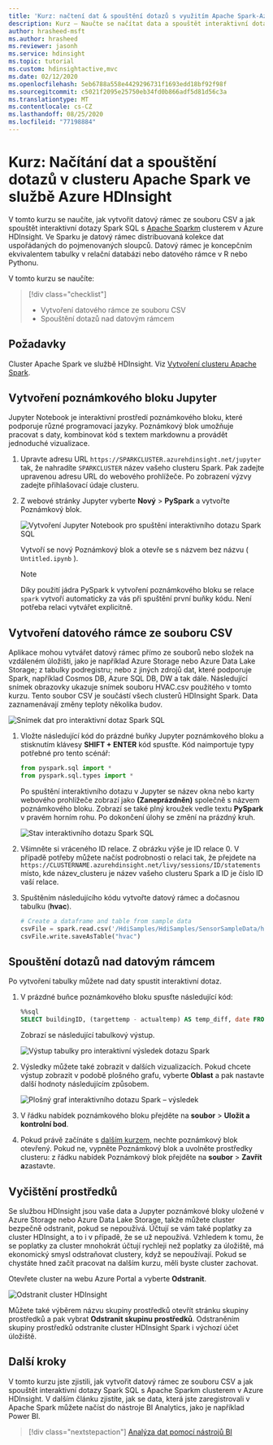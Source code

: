 ```yaml
---
title: 'Kurz: načtení dat & spouštění dotazů s využitím Apache Spark-Azure HDInsight'
description: Kurz – Naučte se načítat data a spouštět interaktivní dotazy na clusterech Spark v Azure HDInsight.
author: hrasheed-msft
ms.author: hrasheed
ms.reviewer: jasonh
ms.service: hdinsight
ms.topic: tutorial
ms.custom: hdinsightactive,mvc
ms.date: 02/12/2020
ms.openlocfilehash: 5eb6788a558e4429296731f1693edd18bf92f98f
ms.sourcegitcommit: c5021f2095e25750eb34fd0b866adf5d81d56c3a
ms.translationtype: MT
ms.contentlocale: cs-CZ
ms.lasthandoff: 08/25/2020
ms.locfileid: "77198884"
---
```

# <a name="tutorial-load-data-and-run-queries-on-an-apache-spark-cluster-in-azure-hdinsight"></a>Kurz: Načítání dat a spouštění dotazů v clusteru Apache Spark ve službě Azure HDInsight

V tomto kurzu se naučíte, jak vytvořit datový rámec ze souboru CSV a jak spouštět interaktivní dotazy Spark SQL s [Apache Sparkm](https://spark.apache.org/) clusterem v Azure HDInsight. Ve Sparku je datový rámec distribuovaná kolekce dat uspořádaných do pojmenovaných sloupců. Datový rámec je koncepčním ekvivalentem tabulky v relační databázi nebo datového rámce v R nebo Pythonu.

V tomto kurzu se naučíte:
> [!div class="checklist"]
> * Vytvoření datového rámce ze souboru CSV
> * Spouštění dotazů nad datovým rámcem

## <a name="prerequisites"></a>Požadavky

Cluster Apache Spark ve službě HDInsight. Viz [Vytvoření clusteru Apache Spark](./apache-spark-jupyter-spark-sql-use-portal.md).

## <a name="create-a-jupyter-notebook"></a>Vytvoření poznámkového bloku Jupyter

Jupyter Notebook je interaktivní prostředí poznámkového bloku, které podporuje různé programovací jazyky. Poznámkový blok umožňuje pracovat s daty, kombinovat kód s textem markdownu a provádět jednoduché vizualizace.

1. Upravte adresu URL `https://SPARKCLUSTER.azurehdinsight.net/jupyter` tak, že nahradíte `SPARKCLUSTER` název vašeho clusteru Spark. Pak zadejte upravenou adresu URL do webového prohlížeče. Po zobrazení výzvy zadejte přihlašovací údaje clusteru.

2. Z webové stránky Jupyter vyberte **Nový**  >  **PySpark** a vytvořte Poznámkový blok.

   ![Vytvoření Jupyter Notebook pro spuštění interaktivního dotazu Spark SQL](./media/apache-spark-load-data-run-query/hdinsight-spark-create-jupyter-interactive-spark-sql-query.png "Vytvoření Jupyter Notebook pro spuštění interaktivního dotazu Spark SQL")

   Vytvoří se nový Poznámkový blok a otevře se s názvem bez názvu ( `Untitled.ipynb` ).

    > [!NOTE]  
    > Díky použití jádra PySpark k vytvoření poznámkového bloku se relace `spark` vytvoří automaticky za vás při spuštění první buňky kódu. Není potřeba relaci vytvářet explicitně.

## <a name="create-a-dataframe-from-a-csv-file"></a>Vytvoření datového rámce ze souboru CSV

Aplikace mohou vytvářet datový rámec přímo ze souborů nebo složek na vzdáleném úložišti, jako je například Azure Storage nebo Azure Data Lake Storage; z tabulky podregistru; nebo z jiných zdrojů dat, které podporuje Spark, například Cosmos DB, Azure SQL DB, DW a tak dále. Následující snímek obrazovky ukazuje snímek souboru HVAC.csv použitého v tomto kurzu. Tento soubor CSV je součástí všech clusterů HDInsight Spark. Data zaznamenávají změny teploty několika budov.

![Snímek dat pro interaktivní dotaz Spark SQL](./media/apache-spark-load-data-run-query/hdinsight-spark-sample-data-interactive-spark-sql-query.png "Snímek dat pro interaktivní dotaz Spark SQL")

1. Vložte následující kód do prázdné buňky Jupyter poznámkového bloku a stisknutím klávesy **SHIFT + ENTER** kód spusťte. Kód naimportuje typy potřebné pro tento scénář:

    ```python
    from pyspark.sql import *
    from pyspark.sql.types import *
    ```

    Po spuštění interaktivního dotazu v Jupyter se název okna nebo karty webového prohlížeče zobrazí jako **(Zaneprázdněn)** společně s názvem poznámkového bloku. Zobrazí se také plný kroužek vedle textu **PySpark** v pravém horním rohu. Po dokončení úlohy se změní na prázdný kruh.

    ![Stav interaktivního dotazu Spark SQL](./media/apache-spark-load-data-run-query/hdinsight-spark-interactive-spark-query-status.png "Stav interaktivního dotazu Spark SQL")

1. Všimněte si vráceného ID relace. Z obrázku výše je ID relace 0. V případě potřeby můžete načíst podrobnosti o relaci tak, že přejdete na `https://CLUSTERNAME.azurehdinsight.net/livy/sessions/ID/statements` místo, kde název_clusteru je název vašeho clusteru Spark a ID je číslo ID vaší relace.

1. Spuštěním následujícího kódu vytvořte datový rámec a dočasnou tabulku (**hvac**).

    ```python
    # Create a dataframe and table from sample data
    csvFile = spark.read.csv('/HdiSamples/HdiSamples/SensorSampleData/hvac/HVAC.csv', header=True, inferSchema=True)
    csvFile.write.saveAsTable("hvac")
    ```

## <a name="run-queries-on-the-dataframe"></a>Spouštění dotazů nad datovým rámcem

Po vytvoření tabulky můžete nad daty spustit interaktivní dotaz.

1. V prázdné buňce poznámkového bloku spusťte následující kód:

    ```sql
    %%sql
    SELECT buildingID, (targettemp - actualtemp) AS temp_diff, date FROM hvac WHERE date = \"6/1/13\"
    ```

   Zobrazí se následující tabulkový výstup.

     ![Výstup tabulky pro interaktivní výsledek dotazu Spark](./media/apache-spark-load-data-run-query/hdinsight-interactive-spark-query-result.png "Výstup tabulky pro interaktivní výsledek dotazu Spark")

2. Výsledky můžete také zobrazit v dalších vizualizacích. Pokud chcete výstup zobrazit v podobě plošného grafu, vyberte **Oblast** a pak nastavte další hodnoty následujícím způsobem.

    ![Plošný graf interaktivního dotazu Spark – výsledek](./media/apache-spark-load-data-run-query/hdinsight-interactive-spark-query-result-area-chart.png "Plošný graf interaktivního dotazu Spark – výsledek")

3. V řádku nabídek poznámkového bloku přejděte na **soubor**  >  **Uložit a kontrolní bod**.

4. Pokud právě začínáte s [dalším kurzem](apache-spark-use-bi-tools.md), nechte poznámkový blok otevřený. Pokud ne, vypněte Poznámkový blok a uvolněte prostředky clusteru: z řádku nabídek Poznámkový blok přejděte na **soubor**  >   **Zavřít a**zastavte.

## <a name="clean-up-resources"></a>Vyčištění prostředků

Se službou HDInsight jsou vaše data a Jupyter poznámkové bloky uložené v Azure Storage nebo Azure Data Lake Storage, takže můžete cluster bezpečně odstranit, pokud se nepoužívá. Účtují se vám také poplatky za cluster HDInsight, a to i v případě, že se už nepoužívá. Vzhledem k tomu, že se poplatky za cluster mnohokrát účtují rychleji než poplatky za úložiště, má ekonomický smysl odstraňovat clustery, když se nepoužívají. Pokud se chystáte hned začít pracovat na dalším kurzu, měli byste cluster zachovat.

Otevřete cluster na webu Azure Portal a vyberte **Odstranit**.

![Odstranit cluster HDInsight](./media/apache-spark-load-data-run-query/hdinsight-azure-portal-delete-cluster.png "Odstranit cluster HDInsight")

Můžete také výběrem názvu skupiny prostředků otevřít stránku skupiny prostředků a pak vybrat **Odstranit skupinu prostředků**. Odstraněním skupiny prostředků odstraníte cluster HDInsight Spark i výchozí účet úložiště.

## <a name="next-steps"></a>Další kroky

V tomto kurzu jste zjistili, jak vytvořit datový rámec ze souboru CSV a jak spouštět interaktivní dotazy Spark SQL s Apache Sparkm clusterem v Azure HDInsight. V dalším článku zjistíte, jak se data, která jste zaregistrovali v Apache Spark můžete načíst do nástroje BI Analytics, jako je například Power BI.

> [!div class="nextstepaction"]
> [Analýza dat pomocí nástrojů BI](apache-spark-use-bi-tools.md)
